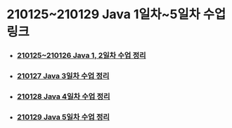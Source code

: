 # 210125~210129 Java 1일차~5일차 수업 링크

- ### [210125~210126 Java 1, 2일차 수업 정리](https://chocoload.tistory.com/entry/%EC%88%98%EC%97%85-3%EC%9D%BC%EC%B0%A8?category=999342)

- ### [210127 Java 3일차 수업 정리](https://chocoload.tistory.com/entry/%EC%88%98%EC%97%85-3%EC%9D%BC%EC%B0%A8?category=999342)

- ### [210128 Java 4일차 수업 정리](https://chocoload.tistory.com/entry/%EC%88%98%EC%97%85-4%EC%9D%BC%EC%B0%A8?category=999342)

- ### [210129 Java 5일차 수업 정리](https://chocoload.tistory.com/entry/%EC%88%98%EC%97%85-5%EC%9D%BC%EC%B0%A8?category=999342)